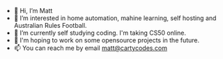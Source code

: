 - 👋 Hi, I’m Matt 
- 👀 I’m interested in home automation, mahine learning, self hosting and Australian Rules Football.
- 🌱 I’m currently self studying coding. I'm taking CS50 online.
- 💞️ I'm hoping to work on some opensource projects in the future.
- 📫 You can reach me by email matt@cartycodes.com

<!---
mattcartycodes/mattcartycodes is a ✨ special ✨ repository because its `README.md` (this file) appears on your GitHub profile.
You can click the Preview link to take a look at your changes.
--->
